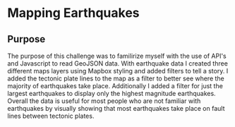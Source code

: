 # Mapping Earthquakes

## Purpose
The purpose of this challenge was to familirize myself with the use of API's and Javascript to read GeoJSON data. With earthquake data I created three different maps layers using Mapbox styling and added filters to tell a story. I added the tectonic plate lines to the map as a filter to better see where the majority of earthquakes take place. Additionally I added a filter for just the largest earthquakes to display only the highest magnitude earthquakes. Overall the data is useful for most people who are not familiar with earthquakes by visually showing that most earthquakes take place on fault lines between tectonic plates.
